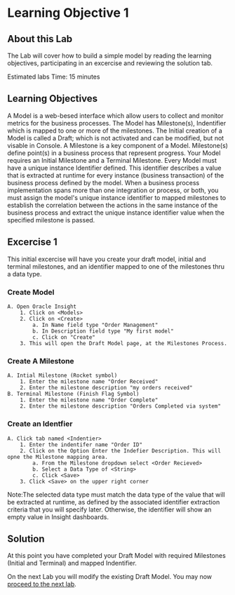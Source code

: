 # Learning Objective 1

## About this Lab

The Lab will cover how to build a simple model by reading the learning objectives, participating in an excercise and reviewing the solution tab.

 Estimated labs Time: 15 minutes

## Learning Objectives
A Model is a web-besed interface which allow users to collect and monitor metrics for the business processes. 
The Model has Milestone(s), Indentifier which is mapped to one or more of the milestones. The Initial creation of a Model is called a Draft; which is not activated and can be modified, but not visable in Console. 
A Milestone is a key component of a Model. Milestone(s) define point(s) in a business process that represent progress. Your Model requires an Initial Milestone and a Terminal Milestone. 
Every Model must have a unique instance Identifier defined. This identifier describes a value that is extracted at runtime for every instance (business transaction) of the business process defined by the model. 
When a business process implementation spans more than one integration or process, or both, you must assign the model's unique instance identifier to mapped milestones to establish the correlation between the actions in the same instance of the business process and extract the unique instance identifier value when the specified milestone is passed.
## Excercise 1
This initial excercise will have you create your draft model, initial and terminal milestones, and an identifier mapped to one of the milestones thru a data type.

### Create Model
    A. Open Oracle Insight
        1. Click on <Models>
        2. Click on <Create>
            a. In Name field type "Order Management"
            b. In Description field type "My first model"
            c. Click on "Create"
        3. This will open the Draft Model page, at the Milestones Process.
 
### Create A Milestone
    A. Intial Milestone (Rocket symbol) 
        1. Enter the milestone name "Order Received"
        2. Enter the milestone description "my orders received"
    B. Terminal Milestone (Finish Flag Symbol)
        1. Enter the milestone name "Order Complete"
        2. Enter the milestone description "Orders Completed via system"

### Create an Identfier
    A. Click tab named <Indentier>
        1. Enter the indentifer name "Order ID"
        2. Click on the Option Enter the Indefier Description. This will opne the Milestone mapping area.
            a. From the Milestone dropdown select <Order Recieved>
            b. Select a Data Type of <String>
            c. Click <Save>
        3. Click <Save> on the upper right corner
Note:The selected data type must match the data type of the value that will be extracted at runtime, as defined by the associated identifier extraction criteria that you will specify later. Otherwise, the identifier will show an empty value in Insight dashboards.

## Solution


At this point you have completed your Draft Model with required Milestones (Initial and Terminal) and mapped Indentifier. 

On the next Lab you will modify the existing Draft Model.
You may now [proceed to the next lab](#next).
            



